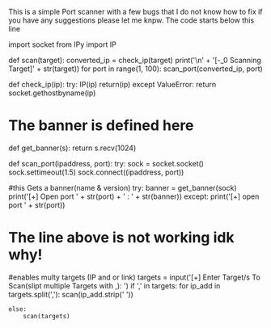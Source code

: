 This is a simple Port scanner with a few bugs that I do not know how to fix if you have any suggestions please let me knpw.
The code starts below this line

import socket
from IPy import IP

def scan(target):
    converted_ip = check_ip(target)
    print('\n' + '[-_0 Scanning Target]' + str(target))
    for port in range(1, 100):
        scan_port(converted_ip, port)

def check_ip(ip):
    try:
        IP(ip)
        return(ip)
    except ValueError:
        return socket.gethostbyname(ip)

# The banner is defined here
def get_banner(s):
        return s.recv(1024)

def scan_port(ipaddress, port):
    try:
        sock = socket.socket()
        sock.settimeout(1.5)
        sock.connect((ipaddress, port))

#this Gets a banner(name & version)
        try:
            banner = get_banner(sock)
        print('[+] Open port ' + str(port) + ' : ' + str(banner))
    except:
        print('[+] open port ' + str(port))
# The line above is not working idk why!


#enables multy targets (IP and or link)
targets = input('[+] Enter Target/s To Scan(slipt multiple Targets with ,): ')
if ',' in targets:
    for ip_add in targets.split(','):
        scan(ip_add.strip(' '))

    else:
        scan(targets)

